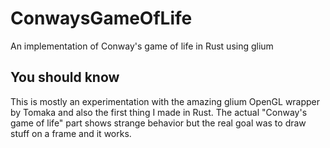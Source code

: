 # ConwaysGameOfLife
An implementation of Conway's game of life in Rust using glium

## You should know
This is mostly an experimentation with the amazing glium OpenGL wrapper by Tomaka and also the first thing I made in Rust. The actual "Conway's game of life" part shows strange behavior but the real goal was to draw stuff on a frame and it works.

